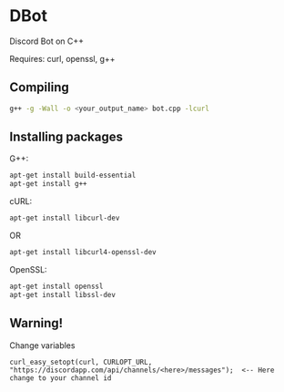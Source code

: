 # DBot
Discord Bot on C++

Requires: curl, openssl, g++

## Compiling

```bash
g++ -g -Wall -o <your_output_name> bot.cpp -lcurl
```

## Installing packages

G++:
```bash
apt-get install build-essential
apt-get install g++
```

cURL:
```bash
apt-get install libcurl-dev
```
OR
```bash
apt-get install libcurl4-openssl-dev 
```

OpenSSL:
```bash
apt-get install openssl
apt-get install libssl-dev
```

## Warning!

Change variables

```c+
curl_easy_setopt(curl, CURLOPT_URL, "https://discordapp.com/api/channels/<here>/messages");  <-- Here change to your channel id
```
